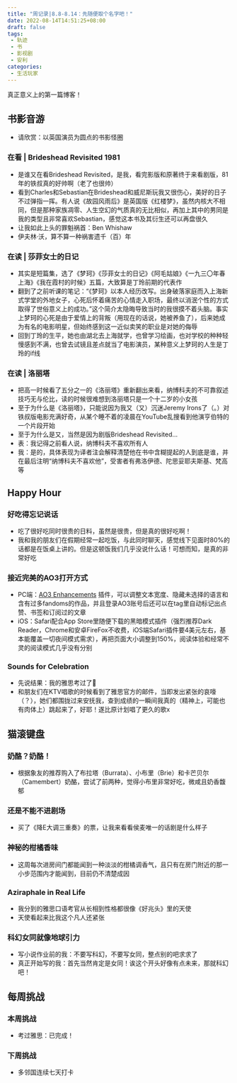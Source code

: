 ```yaml
---
title: "周记录|8.8-8.14：先随便取个名字吧！"
date: 2022-08-14T14:51:25+08:00
draft: false
tags: 
 - 轨迹
 - 书
 - 影视剧
 - 安利
categories:
 - 生活玩家
---
```

真正意义上的第一篇博客！
## 书影音游
- 请欣赏：以英国演员为圆点的书影怪圈
### 在看 | Brideshead Revisited 1981
- 是谁又在看Brideshead Revisited，是我，看完影版和原著终于来看剧版，81年的铁叔真的好帅啊（老了也很帅）
- 看到Charles和Sebastian在Brideshead和威尼斯玩我又很伤心，美好的日子不过弹指一挥。有人说《故园风雨后》是英国版《红楼梦》，虽然内核大不相同，但是那种家族凋零、人生空幻的气质真的无比相似，再加上其中的男同是我的类型且非常喜欢Sebastian，感觉这本书及其衍生还可以再盘很久
- 让我如此上头的罪魁祸首：Ben Whishaw
- 伊夫林·沃，算不算一种祸害遗千（百）年
### 在读 | 莎菲女士的日记
- 其实是短篇集，选了《梦珂》《莎菲女士的日记》《阿毛姑娘》《一九三〇年春上海》《我在霞村的时候》五篇，大致算是丁玲前期的代表作
- 翻到了之前听课的笔记：“《梦珂》以本人经历改写。出身破落家庭而入上海新式学堂的外地女子，心死后怀着痛苦的心情走入职场，最终以消泯个性的方式取得了世俗意义上的成功。”这个简介太隐晦导致当时的我很摸不着头脑。事实上梦珂的心死是由于爱情上的背叛（用现在的话说，她被养鱼了），后来她成为有名的电影明星，但始终感到这一近似卖笑的职业是对她的侮辱
- 回到丁玲的生平，她也由湖北去上海就学，也曾学习绘画，也对学校的种种轻慢感到不满，也曾去试镜且差点就当了电影演员，某种意义上梦珂的人生是丁玲的if线
### 在读 | 洛丽塔
- 把高一时候看了五分之一的《洛丽塔》重新翻出来看，纳博科夫的不可靠叙述技巧无与伦比，读的时候很难想到洛丽塔只是一个十二岁的小女孩
- 至于为什么是《洛丽塔》，只能说因为我又（又）沉迷Jeremy Irons了（。）对铁叔版电影充满好奇，从某个睡不着的凌晨在YouTube乱搜看到他演亨伯特的一个片段开始
- 至于为什么是又，当然是因为剧版Brideshead Revisited…
- 表：我记得之前看人说，纳博科夫不喜欢所有人
- 我：是的，具体表现为译者注会解释清楚他在书中含糊提起的人到底是谁，并在最后注明“纳博科夫不喜欢他”，受害者有弗洛伊德、陀思妥耶夫斯基、梵高等
## Happy Hour
### 好吃得忘记说话
- 吃了很好吃同时很贵的日料，虽然是很贵，但是真的很好吃啊！
- 我和我的朋友们在假期经常一起吃饭，与此同时聊天，感觉线下见面时80%的话都是在饭桌上讲的。但是这顿饭我们几乎没说什么话！可想而知，是真的非常好吃
### 接近完美的AO3打开方式
- PC端：[AO3 Enhancements](https://chrome.google.com/webstore/detail/ao3-enhancements/eljennickgdbghppcaenkcinjafmnfoi) 插件，可以调整文本宽度、隐藏未选择的语言和含有过多fandoms的作品，并且登录AO3账号后还可以在tag里自动标记出点赞、书签和订阅过的文章
- iOS：Safari配合App Store里随便下载的黑暗模式插件（强烈推荐Dark Reader，Chrome和安卓FireFox不收费，iOS端Safari插件要4美元左右，基本能覆盖一切夜间模式需求），再把页面大小调整到150%，阅读体验和经常不灵的阅读模式几乎没有分别
### Sounds for Celebration
- 先说结果：我的雅思考过了🎉
- 和朋友们在KTV唱歌的时候看到了雅思官方的邮件，当即发出紧张的哀嚎（？），她们都围拢过来安抚我，查到成绩的一瞬间我真的（精神上，可能也有肉体上）跳起来了，好耶！遂比原计划唱了更久的歌x
## 猫滚键盘
### 奶酪？奶酪！
- 根据象友的推荐购入了布拉塔（Burrata）、小布里（Brie）和卡芒贝尔（Camembert）奶酪，尝试了前两种，觉得小布里非常好吃，微咸且奶香馥郁
### 还是不能不进剧场
- 买了《降E大调三重奏》的票，让我来看看侯麦唯一的话剧是什么样子
### 神秘的柑橘香味
- 这周每次进房间门都能闻到一种淡淡的柑橘调香气，且只有在房门附近的那一小步范围内才能闻到，目前仍不清楚成因
### Aziraphale in Real Life
- 我分到的雅思口语考官从长相到性格都很像《好兆头》里的天使
- 天使看起来比我这个凡人还紧张
### 科幻女同就像地球引力
- 写小说作业前的我：不要写科幻，不要写女同，整点别的吧求求了
- 真正开始写的我：首先当然肯定是女同！诶这个开头好像有点未来，那就科幻吧！
## 每周挑战
### 本周挑战
- 考过雅思：已完成！
### 下周挑战
- 多邻国连续七天打卡